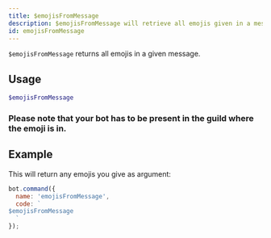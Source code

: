 ```yaml
---
title: $emojisFromMessage 
description: $emojisFromMessage will retrieve all emojis given in a message.
id: emojisFromMessage
---
```


`$emojisFromMessage` returns all emojis in a given message.

## Usage

```php
$emojisFromMessage
```
### Please note that your bot has to be present in the guild where the emoji is in.

## Example

This will return any emojis you give as argument:

```javascript
bot.command({
  name: 'emojisFromMessage',
  code: `
$emojisFromMessage
  `
});
```
